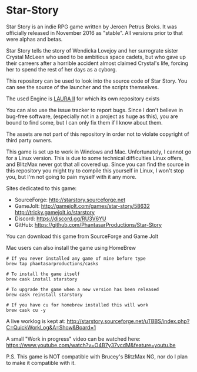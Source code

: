 # Star-Story

Star Story is an indie RPG game written by Jeroen Petrus Broks.
It was officially released in November 2016 as "stable". All versions prior to that were alphas and betas.

Star Story tells the story of Wendicka Lovejoy and her surrograte sister Crystal McLeen who used to be ambitious space cadets, but who gave up their carreers after a horrible accident almost claimed Crystal's life, forcing her to spend the rest of her days as a cyborg.


This repository can be used to look into the source code of Star Story. You can see the source of the launcher and the scripts themselves.

The used Engine is [LAURA II](https://github.com/TrickyGameTools/LAURA2) for which its own repository exists

You can also use the issue tracker to report bugs. 
Since I don't believe in bug-free software, (especially not in a project as huge as this), you are bound to find some, but I can only fix them if I know about them.

The assets are not part of this repository in order not to violate copyright of third party owners.


This game is set up to work in Windows and Mac. Unfortunately, I cannot go for a Linux version. This is due to some technical difficulties Linux offers, and BlitzMax never got that all covered up. Since you can find the source in this repository you might try to compile this yourself in Linux, I won't stop you, but I'm not going to pain myself with it any more.

Sites dedicated to this game:
- SourceForge: http://starstory.sourceforge.net
- GameJolt:    http://gamejolt.com/games/star-story/58632 http://tricky.gamejolt.io/starstory
- Discord:     https://discord.gg/RU3V6YU
- GitHub:      https://github.com/PhantasarProductions/Star-Story

You can download this game from SourceForge and Game Jolt

Mac users can also install the game using HomeBrew
~~~shell
# If you never installed any game of mine before type
brew tap phantasarproductions/casks

# To install the game itself
brew cask install starstory

# To upgrade the game when a new version has been released
brew cask reinstall starstory

# If you have cu for homebrew installed this will work
brew cask cu -y
~~~

A live worklog is kept at: http://starstory.sourceforge.net/uTBBS/index.php?C=QuickWorkLog&A=Show&Board=1

A small "Work in progress" video can be watched here: https://www.youtube.com/watch?v=O4B7y37vcdM&feature=youtu.be







P.S. This game is NOT compatible with Brucey's BlitzMax NG, nor do I plan to make it compatible with it.
